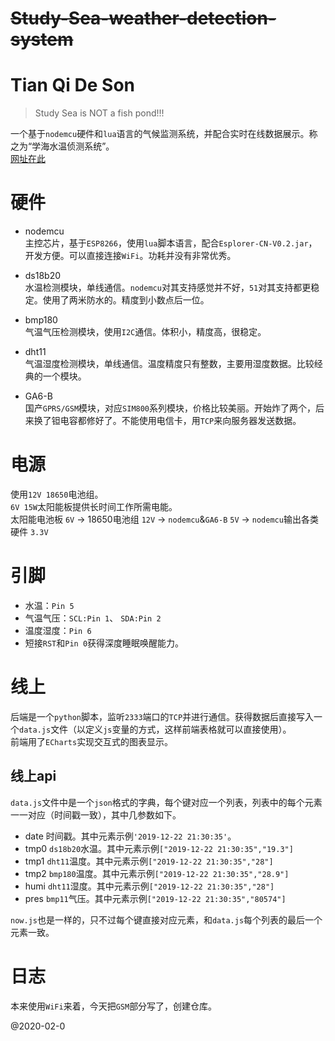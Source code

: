 # ~~Study-Sea-weather-detection-system~~
# Tian Qi De Son

> Study Sea is NOT a fish pond!!!

一个基于`nodemcu`硬件和`lua`语言的气候监测系统，并配合实时在线数据展示。称之为“学海水温侦测系统”。\
[网址在此](http://suours.com/sea)

# 硬件
* nodemcu\
主控芯片，基于`ESP8266`，使用`lua`脚本语言，配合`Esplorer-CN-V0.2.jar`，开发方便。可以直接连接`WiFi`。功耗并没有非常优秀。

* ds18b20\
水温检测模块，单线通信。`nodemcu`对其支持感觉并不好，`51`对其支持都更稳定。使用了两米防水的。精度到小数点后一位。

* bmp180\
气温气压检测模块，使用`I2C`通信。体积小，精度高，很稳定。

* dht11\
气温湿度检测模块，单线通信。温度精度只有整数，主要用湿度数据。比较经典的一个模块。

* GA6-B\
国产`GPRS/GSM`模块，对应`SIM800`系列模块，价格比较美丽。开始炸了两个，后来换了钽电容都修好了。不能使用电信卡，用`TCP`来向服务器发送数据。

# 电源
使用`12V 18650`电池组。 \
`6V 15W`太阳能板提供长时间工作所需电能。\
太阳能电池板 `6V` -> 18650电池组 `12V` -> `nodemcu`&`GA6-B` `5V` -> `nodemcu`输出各类硬件 `3.3V`

# 引脚
* 水温：`Pin 5`
* 气温气压：`SCL:Pin 1`、 `SDA:Pin 2`
* 温度湿度：`Pin 6`
* 短接`RST`和`Pin 0`获得深度睡眠唤醒能力。

# 线上
后端是一个`python`脚本，监听`2333`端口的`TCP`并进行通信。获得数据后直接写入一个`data.js`文件（以定义`js`变量的方式，这样前端表格就可以直接使用）。\
前端用了`ECharts`实现交互式的图表显示。

## 线上api
`data.js`文件中是一个`json`格式的字典，每个键对应一个列表，列表中的每个元素一一对应（时间戳一致），其中几参数如下。
* date 时间戳。其中元素示例`'2019-12-22 21:30:35'`。
* tmp0 `ds18b20`水温。其中元素示例`["2019-12-22 21:30:35","19.3"]`
* tmp1 `dht11`温度。其中元素示例`["2019-12-22 21:30:35","28"]`
* tmp2 `bmp180`温度。其中元素示例`["2019-12-22 21:30:35","28.9"]`
* humi `dht11`湿度。其中元素示例`["2019-12-22 21:30:35","28"]`
* pres `bmp11`气压。其中元素示例`["2019-12-22 21:30:35","80574"]`

`now.js`也是一样的，只不过每个键直接对应元素，和`data.js`每个列表的最后一个元素一致。

# 日志
本来使用`WiFi`来着，今天把`GSM`部分写了，创建仓库。

@2020-02-0
